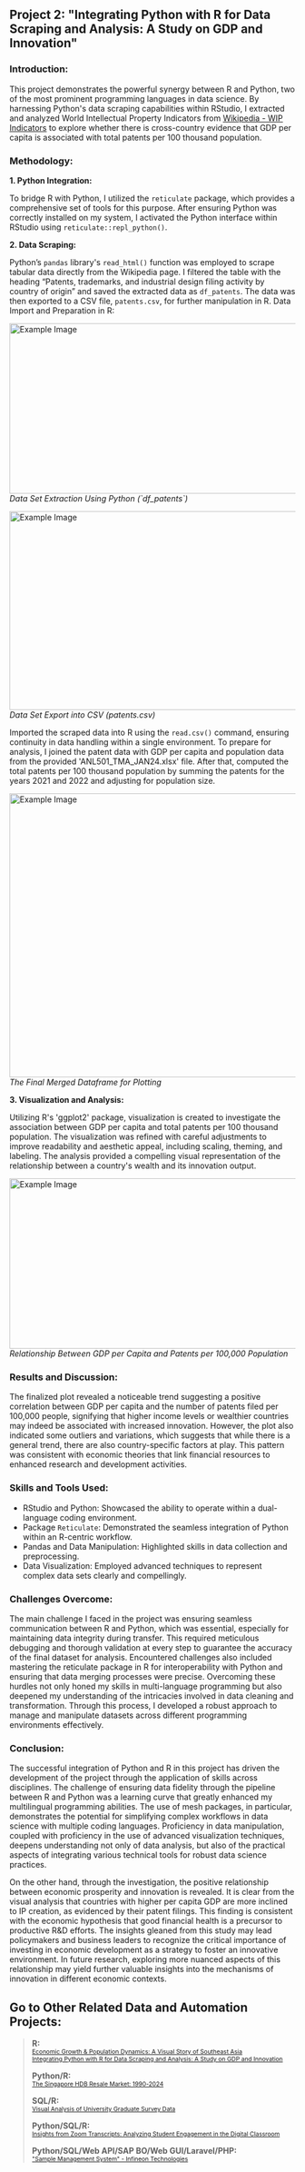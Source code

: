 ## Project 2: "Integrating Python with R for Data Scraping and Analysis: A Study on GDP and Innovation"


### Introduction:

This project demonstrates the powerful synergy between R and Python, two of the most prominent programming languages in data science. By harnessing Python's data scraping capabilities within RStudio, I extracted and analyzed World Intellectual Property Indicators from [Wikipedia - WIP Indicators](https://en.wikipedia.org/wiki/World_Intellectual_Property_Indicators) to explore whether there is cross-country evidence that GDP per capita is associated with total patents per 100 thousand population.


### Methodology:

**1. Python Integration:**

To bridge R with Python, I utilized the `reticulate` package, which provides a comprehensive set of tools for this purpose.
After ensuring Python was correctly installed on my system, I activated the Python interface within RStudio using `reticulate::repl_python()`.

**2. Data Scraping:**

Python’s `pandas` library's `read_html()` function was employed to scrape tabular data directly from the Wikipedia page.
I filtered the table with the heading “Patents, trademarks, and industrial design filing activity by country of origin” and saved the extracted data as `df_patents`.
The data was then exported to a CSV file, `patents.csv`, for further manipulation in R.
Data Import and Preparation in R:

<a href="https://airfire6518.github.io/portfolio/anl501_proj_2/img/df_patents.jpg">
    <img src="img/df_patents.jpg" alt="Example Image" width="700" height="300">
</a>
<p style="margin-top: 0;"><em>Data Set Extraction Using Python (`df_patents`)</em></p>

<a href="https://airfire6518.github.io/portfolio/anl501_proj_2/img/csv_patents.jpg">
    <img src="img/csv_patents.jpg" alt="Example Image" width="700" height="350">
</a>
<p style="margin-top: 0;"><em>Data Set Export into CSV (patents.csv)</em></p>

Imported the scraped data into R using the `read.csv()` command, ensuring continuity in data handling within a single environment.
To prepare for analysis, I joined the patent data with GDP per capita and population data from the provided 'ANL501_TMA_JAN24.xlsx' file.
After that, computed the total patents per 100 thousand population by summing the patents for the years 2021 and 2022 and adjusting for population size.

<a href="https://airfire6518.github.io/portfolio/anl501_proj_2/img/Question_1e_merged.jpg">
    <img src="img/Question_1e_merged.jpg" alt="Example Image" width="700" height="500">
</a>
<p style="margin-top: 0;"><em>The Final Merged Dataframe for Plotting</em></p>


**3. Visualization and Analysis:**

Utilizing R's 'ggplot2' package, visualization is created to investigate the association between GDP per capita and total patents per 100 thousand population.
The visualization was refined with careful adjustments to improve readability and aesthetic appeal, including scaling, theming, and labeling.
The analysis provided a compelling visual representation of the relationship between a country's wealth and its innovation output.

<a href="https://airfire6518.github.io/portfolio/anl501_proj_2/img/Question_1e.png">
    <img src="img/Question_1e.png" alt="Example Image" width="700" height="300">
</a>
<p style="margin-top: 0;"><em>Relationship Between GDP per Capita and Patents per 100,000 Population</em></p>


### Results and Discussion:

The finalized plot revealed a noticeable trend suggesting a positive correlation between GDP per capita and the number of patents filed per 100,000 people, signifying that higher income levels or wealthier countries may indeed be associated with increased innovation. However, the plot also indicated some outliers and variations, which suggests that while there is a general trend, there are also country-specific factors at play. This pattern was consistent with economic theories that link financial resources to enhanced research and development activities.


### Skills and Tools Used:

- RStudio and Python: Showcased the ability to operate within a dual-language coding environment.
- Package `Reticulate`: Demonstrated the seamless integration of Python within an R-centric workflow.
- Pandas and Data Manipulation: Highlighted skills in data collection and preprocessing.
- Data Visualization: Employed advanced techniques to represent complex data sets clearly and compellingly.


### Challenges Overcome:

The main challenge I faced in the project was ensuring seamless communication between R and Python, which was essential, especially for maintaining data integrity during transfer. This required meticulous debugging and thorough validation at every step to guarantee the accuracy of the final dataset for analysis. Encountered challenges also included mastering the reticulate package in R for interoperability with Python and ensuring that data merging processes were precise. Overcoming these hurdles not only honed my skills in multi-language programming but also deepened my understanding of the intricacies involved in data cleaning and transformation. Through this process, I developed a robust approach to manage and manipulate datasets across different programming environments effectively.


### Conclusion:

The successful integration of Python and R in this project has driven the development of the project through the application of skills across disciplines. The challenge of ensuring data fidelity through the pipeline between R and Python was a learning curve that greatly enhanced my multilingual programming abilities. The use of mesh packages, in particular, demonstrates the potential for simplifying complex workflows in data science with multiple coding languages. Proficiency in data manipulation, coupled with proficiency in the use of advanced visualization techniques, deepens understanding not only of data analysis, but also of the practical aspects of integrating various technical tools for robust data science practices.

On the other hand, through the investigation, the positive relationship between economic prosperity and innovation is revealed. It is clear from the visual analysis that countries with higher per capita GDP are more inclined to IP creation, as evidenced by their patent filings. This finding is consistent with the economic hypothesis that good financial health is a precursor to productive R&D efforts. The insights gleaned from this study may lead policymakers and business leaders to recognize the critical importance of investing in economic development as a strategy to foster an innovative environment. In future research, exploring more nuanced aspects of this relationship may yield further valuable insights into the mechanisms of innovation in different economic contexts.


## Go to Other Related Data and Automation Projects:
> **R:**<br>
> <span style="font-size: 75%;"><a href="https://airfire6518.github.io/portfolio/anl501_proj_1">Economic Growth & Population Dynamics: A Visual Story of Southeast Asia</a></span><br>
> <span style="font-size: 75%;"><a href="https://airfire6518.github.io/portfolio/anl501_proj_2">Integrating Python with R for Data Scraping and Analysis: A Study on GDP and Innovation</a></span><br>
>
> **Python/R:**<br>
> <span style="font-size: 75%;"><a href="https://airfire6518.github.io/portfolio/anl501_proj_3">The Singapore HDB Resale Market: 1990-2024</a></span><br>
>
> **SQL/R:**<br>
> <span style="font-size: 75%;"><a href="https://airfire6518.github.io/portfolio/anl503_proj_1">Visual Analysis of University Graduate Survey Data</a></span><br>
>
> **Python/SQL/R:**<br>
> <span style="font-size: 75%;"><a href="https://airfire6518.github.io/portfolio/anl503_proj_2">Insights from Zoom Transcripts: Analyzing Student Engagement in the Digital Classroom</a></span><br>
>
> **Python/SQL/Web API/SAP BO/Web GUI/Laravel/PHP:**<br>
> <span style="font-size: 75%;"><a href="https://airfire6518.github.io/portfolio/infineon_sms">"Sample Management System" - Infineon Technologies</a></span><br>